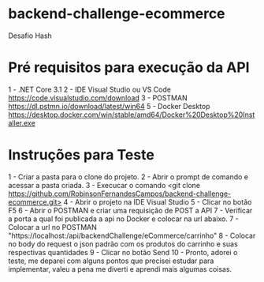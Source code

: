 # backend-challenge-ecommerce
Desafio Hash

# Pré requisitos para execução da API

1 - .NET Core 3.1
2 - IDE Visual Studio ou VS Code https://code.visualstudio.com/download
3 - POSTMAN  https://dl.pstmn.io/download/latest/win64
5 - Docker Desktop https://desktop.docker.com/win/stable/amd64/Docker%20Desktop%20Installer.exe

# Instruções para Teste

1 - Criar a pasta para o clone do projeto.
2 - Abrir o prompt de comando e acessar a pasta criada.
3 - Execucar o comando <git clone https://github.com/RobinsonFernandesCampos/backend-challenge-ecommerce.git>
4 - Abrir o projeto na IDE Visual Studio
5 - Clicar no botão F5
6 - Abrir o POSTMAN e criar uma requisição de POST a API
7 - Verificar a porta a qual foi publicada a api no Docker e colocar na url abaixo.
7 - Colocar a url no POSTMAN "https://localhost:<PortaAPIDocker>/api/backendChallenge/eCommerce/carrinho"
8 - Colocar no body do request o json padrão com os produtos do carrinho e suas respectivas quantidades
9 - Clicar no botão Send
10 - Pronto, adorei o teste, me deparei com alguns pontos que precisei estudar para implementar, valeu a pena me diverti e aprendi mais algumas coisas.


